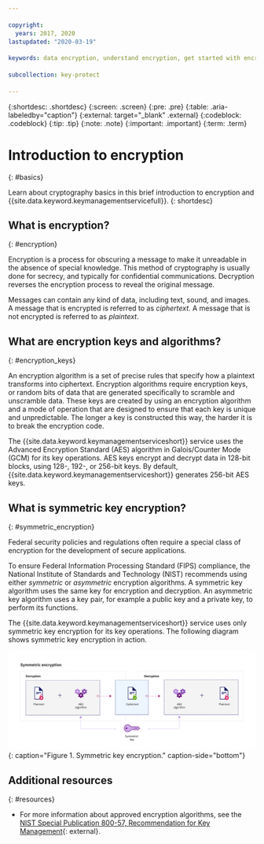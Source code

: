 ```yaml
---

copyright:
  years: 2017, 2020
lastupdated: "2020-03-19"

keywords: data encryption, understand encryption, get started with encryption, data encryption on IBM Cloud

subcollection: key-protect

---
```


{:shortdesc: .shortdesc}
{:screen: .screen}
{:pre: .pre}
{:table: .aria-labeledby="caption"}
{:external: target="_blank" .external}
{:codeblock: .codeblock}
{:tip: .tip}
{:note: .note}
{:important: .important}
{:term: .term}

# Introduction to encryption
{: #basics}

Learn about cryptography basics in this brief introduction to encryption and {{site.data.keyword.keymanagementservicefull}}.
{: shortdesc}

## What is encryption?
{: #encryption}

Encryption is a process for obscuring a message to make it unreadable in the absence of special knowledge. This method of cryptography is usually done for secrecy, and typically for confidential communications. Decryption reverses the encryption process to reveal the original message.

Messages can contain any kind of data, including text, sound, and images. A message that is encrypted is referred to as _ciphertext_. A message that is not encrypted is referred to as _plaintext_. 

## What are encryption keys and algorithms?
{: #encryption_keys}

An encryption algorithm is a set of precise rules that specify how a plaintext transforms into ciphertext. Encryption algorithms require encryption keys, or random bits of data that are generated specifically to scramble and unscramble data. These keys are created by using an encryption algorithm and a mode of operation that are designed to ensure that each key is unique and unpredictable. The longer a key is constructed this way, the harder it is to break the encryption code. 

The {{site.data.keyword.keymanagementserviceshort}} service uses the Advanced Encryption Standard (AES) algorithm in Galois/Counter Mode (GCM) for its key operations. AES keys encrypt and decrypt data in 128-bit blocks, using 128-, 192-, or 256-bit keys. By default, {{site.data.keyword.keymanagementserviceshort}} generates 256-bit AES keys. 

## What is symmetric key encryption?
{: #symmetric_encryption}

Federal security policies and regulations often require a special class of encryption for the development of secure applications. 

To ensure Federal Information Processing Standard (FIPS) compliance, the National Institute of Standards and Technology (NIST) recommends using either _symmetric_ or _asymmetric_ encryption algorithms. A symmetric key algorithm uses the same key for encryption and decryption. An asymmetric key algorithm uses a key pair, for example a public key and a private key, to perform its functions.

The {{site.data.keyword.keymanagementserviceshort}} service uses only symmetric key encryption for its key operations. The following diagram shows symmetric key encryption in action.

![This diagram shows how symmetric key encryption works.](../images/symmetric-encryption.svg){: caption="Figure 1. Symmetric key encryption." caption-side="bottom"}

## Additional resources
{: #resources}

- For more information about approved encryption algorithms, see the [NIST Special Publication 800-57, Recommendation for Key Management](https://www.nist.gov/publications/recommendation-key-management-part-1-general-0){: external}.


